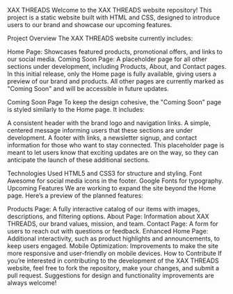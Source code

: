XAX THREADS
Welcome to the XAX THREADS website repository! This project is a static website built with HTML and CSS, designed to introduce users to our brand and showcase our upcoming features.

Project Overview
The XAX THREADS website currently includes:

Home Page: Showcases featured products, promotional offers, and links to our social media.
Coming Soon Page: A placeholder page for all other sections under development, including Products, About, and Contact pages.
In this initial release, only the Home page is fully available, giving users a preview of our brand and products. All other pages are currently marked as "Coming Soon" and will be accessible in future updates.

Coming Soon Page
To keep the design cohesive, the "Coming Soon" page is styled similarly to the Home page. It includes:

A consistent header with the brand logo and navigation links.
A simple, centered message informing users that these sections are under development.
A footer with links, a newsletter signup, and contact information for those who want to stay connected.
This placeholder page is meant to let users know that exciting updates are on the way, so they can anticipate the launch of these additional sections.

Technologies Used
HTML5 and CSS3 for structure and styling.
Font Awesome for social media icons in the footer.
Google Fonts for typography.
Upcoming Features
We are working to expand the site beyond the Home page. Here’s a preview of the planned features:

Products Page: A fully interactive catalog of our items with images, descriptions, and filtering options.
About Page: Information about XAX THREADS, our brand values, mission, and team.
Contact Page: A form for users to reach out with questions or feedback.
Enhanced Home Page: Additional interactivity, such as product highlights and announcements, to keep users engaged.
Mobile Optimization: Improvements to make the site more responsive and user-friendly on mobile devices.
How to Contribute
If you’re interested in contributing to the development of the XAX THREADS website, feel free to fork the repository, make your changes, and submit a pull request. Suggestions for design and functionality improvements are always welcome!
